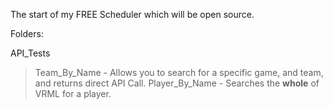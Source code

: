 The start of my FREE Scheduler which will be open source.


Folders:

API_Tests

> Team_By_Name - Allows you to search for a specific game, and team, and returns direct API Call.
> Player_By_Name - Searches the **whole** of VRML for a player.